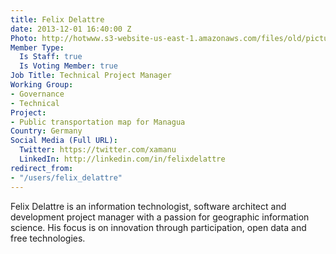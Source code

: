 ```yaml
---
title: Felix Delattre
date: 2013-12-01 16:40:00 Z
Photo: http://hotwww.s3-website-us-east-1.amazonaws.com/files/old/pictures/picture-72-1435074751.jpg
Member Type:
  Is Staff: true
  Is Voting Member: true
Job Title: Technical Project Manager
Working Group:
- Governance
- Technical
Project:
- Public transportation map for Managua
Country: Germany
Social Media (Full URL):
  Twitter: https://twitter.com/xamanu
  LinkedIn: http://linkedin.com/in/felixdelattre
redirect_from:
- "/users/felix_delattre"
---
```


<p>Felix Delattre is an information technologist, software architect and development project manager with a passion for geographic information science. His focus is on innovation through participation, open data and free technologies.</p>
